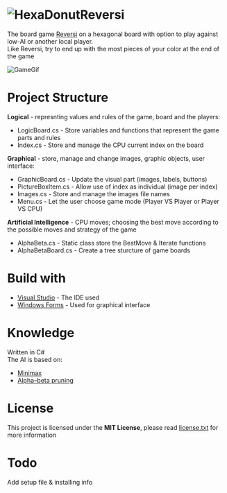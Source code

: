 # ![HexaDonutReversi](https://i.imgur.com/KxGUizg.png) 
The board game [Reversi](https://en.wikipedia.org/wiki/Reversi) on a hexagonal board with option to play against low-AI or another local player.  
Like Reversi, try to end up with the most pieces of your color at the end of the game  
    
![GameGif](https://i.imgur.com/r2vFVbp.gif)  
  
# Project Structure  
**Logical** - represnting values and rules of the game, board and the players:  
  * LogicBoard.cs - Store variables and functions that represent the game parts and rules  
  * Index.cs - Store and manage the CPU current index on the board  
  
**Graphical** - store, manage and change images, graphic objects, user interface:
  * GraphicBoard.cs - Update the visual part (images, labels, buttons)  
  * PictureBoxItem.cs -  Allow use of index as individual (image per index)  
  * Images.cs - Store and manage the images file names  
  * Menu.cs -  Let the user choose game mode (Player VS Player or Player VS CPU)  
  
**Artificial Intelligence** - CPU moves; choosing the best move according to the possible moves and strategy of the game  
  * AlphaBeta.cs - Static class store the BestMove & Iterate functions  
  * AlphaBetaBoard.cs - Create a tree sturcture of game boards  

# Build with  
* [Visual Studio](https://en.wikipedia.org/wiki/Microsoft_Visual_Studio) - The IDE used  
* [Windows Forms](https://en.wikipedia.org/wiki/Windows_Forms) - Used for graphical interface
  
# Knowledge 
Written in C#  
The AI is based on:  
* [Minimax](https://en.wikipedia.org/wiki/Minimax)  
* [Alpha–beta pruning](https://en.wikipedia.org/wiki/Alpha%E2%80%93beta_pruning)  
  
# License 
This project is licensed under the **MIT License**, please read [license.txt](https://github.com/x5queal/HexaDonut-Reversi/blob/master/license.txt) for more information  

# Todo  
Add setup file & installing info  
